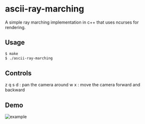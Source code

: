 # ascii-ray-marching

A simple ray marching implementation in c++ that uses ncurses for rendering.

## Usage

```bash
$ make
$ ./ascii-ray-marching
```

## Controls
z q s d : pan the camera around
w x : move the camera forward and backward


## Demo

![example](https://media.giphy.com/media/v1.Y2lkPTc5MGI3NjExMWRjN2Q5NGQzOGYxYWIyZmQxYjk3MmU1OGQxNzg4MjBhMDI2MGQ0ZCZlcD12MV9pbnRlcm5hbF9naWZzX2dpZklkJmN0PWc/EAXaBzkoxGxolEZKfr/giphy.gif)
